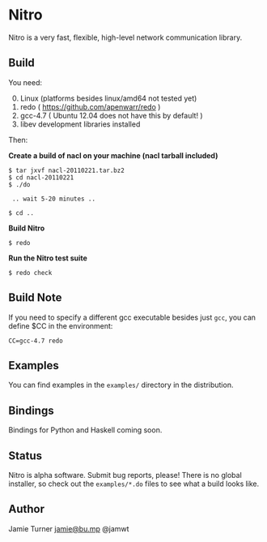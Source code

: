 Nitro
=====

Nitro is a very fast, flexible, high-level network communication
library.

Build
-----

You need:

 0. Linux (platforms besides linux/amd64 not tested yet)
 1. redo ( https://github.com/apenwarr/redo )
 2. gcc-4.7 ( Ubuntu 12.04 does not have this by default! )
 3. libev development libraries installed

Then:

**Create a build of nacl on your machine (nacl tarball included)**

    $ tar jxvf nacl-20110221.tar.bz2
    $ cd nacl-20110221
    $ ./do

     .. wait 5-20 minutes ..

    $ cd ..

**Build Nitro**

    $ redo

**Run the Nitro test suite**

    $ redo check

Build Note
----------

If you need to specify a different gcc executable
besides just `gcc`, you can define $CC in the environment:

    CC=gcc-4.7 redo

Examples
--------

You can find examples in the `examples/` directory in the distribution.

Bindings
--------

Bindings for Python and Haskell coming soon.

Status
------

Nitro is alpha software.  Submit bug reports, please!  There is no
global installer, so check out the `examples/*.do` files to see
what a build looks like.

Author
------

Jamie Turner <jamie@bu.mp> @jamwt
